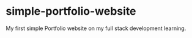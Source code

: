 # simple-portfolio-website
My first simple Portfolio website on my full stack development learning.

